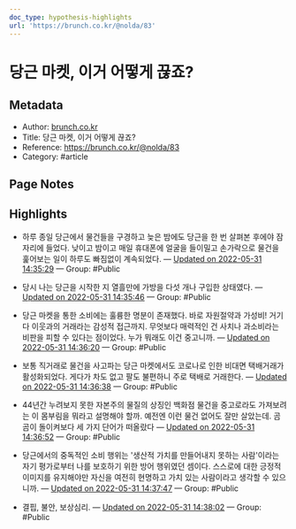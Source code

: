 ```yaml
---
doc_type: hypothesis-highlights
url: 'https://brunch.co.kr/@nolda/83'
---
```


# 당근 마켓, 이거 어떻게 끊죠?

## Metadata
- Author: [brunch.co.kr]()
- Title: 당근 마켓, 이거 어떻게 끊죠?
- Reference: https://brunch.co.kr/@nolda/83
- Category: #article

## Page Notes
## Highlights
- 하루 종일 당근에서 물건들을 구경하고 늦은 밤에도 당근을 한 번 살펴본 후에야 잠자리에 들었다. 낮이고 밤이고 매일 휴대폰에 얼굴을 들이밀고 손가락으로 물건을 훑어보는 일이 하루도 빠짐없이 계속되었다. — [Updated on 2022-05-31 14:35:29](https://hyp.is/e2XvOuCjEeycceMHIpLASw/brunch.co.kr/@nolda/83) — Group: #Public

- 당시 나는 당근을 시작한 지 열흘만에 가방을 다섯 개나 구입한 상태였다. — [Updated on 2022-05-31 14:35:46](https://hyp.is/hcCoMOCjEey1t4s1-WXCHw/brunch.co.kr/@nolda/83) — Group: #Public

- 당근 마켓을 통한 소비에는 훌륭한 명분이 존재했다. 바로 자원절약과 가성비! 거기다 이웃과의 거래라는 감성적 접근까지. 무엇보다 매력적인 건 사치나 과소비라는 비판을 피할 수 있다는 점이었다. 누가 뭐래도 이건 중고니까. — [Updated on 2022-05-31 14:36:20](https://hyp.is/meojfOCjEeyaXGcAQGtoSQ/brunch.co.kr/@nolda/83) — Group: #Public

- 보통 직거래로 물건을 사고파는 당근 마켓에서도 코로나로 인한 비대면 택배거래가 활성화되었다. 게다가 차도 없고 팔도 불편하니 주로 택배로 거래한다. — [Updated on 2022-05-31 14:36:38](https://hyp.is/pMejPOCjEeyMD4O_uJmN2Q/brunch.co.kr/@nolda/83) — Group: #Public

- 44년간 누려보지 못한 자본주의 물질의 상징인 백화점 물건을 중고로라도 가져보려는 이 몸부림을 뭐라고 설명해야 할까. 예전엔 이런 물건 없어도 잘만 살았는데. 곰곰이 돌이켜보다 세 가지 단어가 떠올랐다 — [Updated on 2022-05-31 14:36:52](https://hyp.is/rPrNXuCjEeyMEOuxeAt7oA/brunch.co.kr/@nolda/83) — Group: #Public

- 당근에서의 중독적인 소비 행위는 '생산적 가치를 만들어내지 못하는 사람'이라는 자기 평가로부터 나를 보호하기 위한 방어 행위였던 셈이다. 스스로에 대한 긍정적 이미지를 유지해야만 자신을 여전히 현명하고 가치 있는 사람이라고 생각할 수 있으니까. — [Updated on 2022-05-31 14:37:47](https://hyp.is/zWy7nOCjEeyUId87WnXg0Q/brunch.co.kr/@nolda/83) — Group: #Public

- 결핍, 불안, 보상심리. — [Updated on 2022-05-31 14:38:02](https://hyp.is/1plD1OCjEeybWo9xb7rM9A/brunch.co.kr/@nolda/83) — Group: #Public



